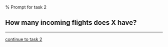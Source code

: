 % Prompt for task 2

## How many incoming flights does X have?

---

[continue to task 2](./task2-v.html)
